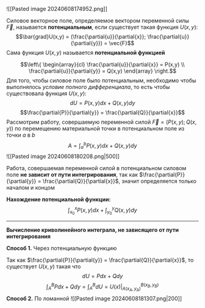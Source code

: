 ![[Pasted image 20240608174952.png]]

Силовое векторное поле, определяемое вектором переменной силы $\vec{F}$, называется **потенциальным**, если существует такая функция $U(x,y)$: $$\bar{grad}U(x,y) = (\frac{\partial{u}}{\partial{x}}; \frac{\partial{u}}{\partial{y}}) = \vec{F}$$Сама функция $U(x,y)$ называется **потенциальной функцией**

$$\left\{ \begin{array}{cl}
\frac{\partial{u}}{\partial{x}} = P(x,y) \\
\frac{\partial{u}}{\partial{y}} = Q(x,y)
\end{array} \right.$$
Для того, чтобы силовое поле было потенциальным, необходимо чтобы выполнялось *условие полного дифференциала*, то есть чтобы существовала функция $U(x,y)$: $$dU = P(x,y)dx + Q(x,y)dy$$$$\frac{\partial{P}}{\partial{y}} = \frac{\partial{Q}}{\partial{x}}$$Рассмотрим работу, совершаемую переменной силой $\vec{F} = (P(x,y); Q(x,y))$ по перемещению материальной точки в потенциальном поле из точки $a$ в $b$$$A = \int_a^b{P(x,y)dx + Q(x,y)dy}$$![[Pasted image 20240608180208.png|500]]

Работа, совершаемая переменной силой в потенциальном силовом поле **не зависит от пути интегрирования**, так как $\frac{\partial{P}}{\partial{y}} = \frac{\partial{Q}}{\partial{x}}$, значит определяется только началом и концом

**Нахождение потенциальной функции:**$$\int_{x_0}^xP(x,y)dx + \int_{y_0}^yQ(x,y)dy$$

---
**Вычисление криволинейного интеграла, не зависящего от пути интегрирования**

**Способ 1.** Через потенциальную функцию

Так как $\frac{\partial{P}}{\partial{y}} = \frac{\partial{Q}}{\partial{x}}$, то существует $U(x,y)$ такая что $$dU = Pdx + Qdy$$$$\int_A^BPdx+Qdy = \int_A^BdU = U(x)|_{A(x_A,y_A)}^{B(x_B,y_B)}$$
**Способ 2.** По ломанной
![[Pasted image 20240608181307.png|200]]